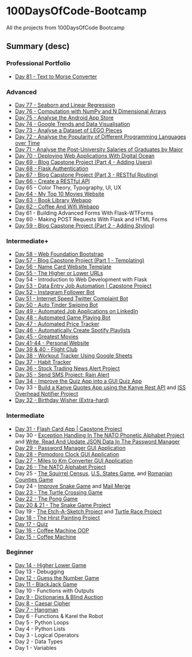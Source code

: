 # 100DaysOfCode-Bootcamp
All the projects from 100DaysOfCode Bootcamp

## Summary (desc)
### Professional Portfolio
* [Day 81 - Text to Morse Converter](https://github.com/adrianurdar/Professional-Portfolio/tree/main/01-Text-to-Morse-Converter)

### Advanced
* [Day 77 - Seaborn and Linear Regression](https://github.com/adrianurdar/100DaysOfCode-Bootcamp/tree/main/Day-077)
* [Day 76 - Computation with NumPy and N Dimensional Arrays](https://github.com/adrianurdar/100DaysOfCode-Bootcamp/tree/main/Day-076)
* [Day 75 - Analyse the Android App Store](https://github.com/adrianurdar/100DaysOfCode-Bootcamp/tree/main/Day-075)
* [Day 74 - Google Trends and Data Visualisation](https://github.com/adrianurdar/100DaysOfCode-Bootcamp/tree/main/Day-074)
* [Day 73 - Analyse a Dataset of LEGO Pieces](https://github.com/adrianurdar/100DaysOfCode-Bootcamp/tree/main/Day-073)
* [Day 72 - Analyse the Popularity of Different Programming Languages over Time](https://github.com/adrianurdar/100DaysOfCode-Bootcamp/tree/main/Day-072)
* [Day 71 - Analyse the Post-University Salaries of Graduates by Major](https://github.com/adrianurdar/100DaysOfCode-Bootcamp/tree/main/Day-071)
* [Day 70 - Deploying Web Applications With Digital Ocean](https://adrian-flask-blog.herokuapp.com/)
* [Day 69 - Blog Capstone Project (Part 4 - Adding Users)](https://github.com/adrianurdar/100DaysOfCode-Bootcamp/tree/main/Day-069)
* [Day 68 - Flask Authentication](https://github.com/adrianurdar/100DaysOfCode-Bootcamp/tree/main/Day-068)
* [Day 67 - Blog Capstone Project (Part 3 - RESTful Routing)](https://github.com/adrianurdar/100DaysOfCode-Bootcamp/tree/main/Day-067)
* [Day 66 - Create a RESTful API](https://github.com/adrianurdar/100DaysOfCode-Bootcamp/tree/main/Day-066)
* Day 65 - Color Theory, Typography, UI, UX
* [Day 64 - My Top 10 Movies Website](https://github.com/adrianurdar/100DaysOfCode-Bootcamp/tree/main/Day-064)
* [Day 63 - Book Library Webapp](https://github.com/adrianurdar/100DaysOfCode-Bootcamp/tree/main/Day-063)
* [Day 62 - Coffee And Wifi Webapp](https://github.com/adrianurdar/100DaysOfCode-Bootcamp/tree/main/Day-062)
* Day 61 - Building Advanced Forms With Flask-WTForms
* Day 60 - Making POST Requests With Flask and HTML Forms
* [Day 59 - Blog Capstone Project (Part 2 - Adding Styling)](https://github.com/adrianurdar/100DaysOfCode-Bootcamp/tree/main/Day-059)

### Intermediate+
* [Day 58 - Web Foundation Bootstrap](https://github.com/adrianurdar/100DaysOfCode-Bootcamp/tree/main/Day-058)
* [Day 57 - Blog Capstone Project (Part 1 - Templating)](https://github.com/adrianurdar/100DaysOfCode-Bootcamp/tree/main/Day-057)
* [Day 56 - Name Card Website Template](https://github.com/adrianurdar/100DaysOfCode-Bootcamp/tree/main/Day-056)
* [Day 55 - The Higher or Lower URLs](https://github.com/adrianurdar/100DaysOfCode-Bootcamp/tree/main/Day-055)
* Day 54 - Introduction to Web Development with Flask
* [Day 53 - Data Entry Job Automation | Capstone Project](https://github.com/adrianurdar/100DaysOfCode-Bootcamp/tree/main/Day-053)
* [Day 52 - Instagram Follower Bot](https://github.com/adrianurdar/100DaysOfCode-Bootcamp/tree/main/Day-052)
* [Day 51 - Internet Speed Twitter Complaint Bot](https://github.com/adrianurdar/100DaysOfCode-Bootcamp/tree/main/Day-051)
* [Day 50 - Auto Tinder Swiping Bot](https://github.com/adrianurdar/100DaysOfCode-Bootcamp/tree/main/Day-050)
* [Day 49 - Automated Job Applications on LinkedIn](https://github.com/adrianurdar/100DaysOfCode-Bootcamp/tree/main/Day-049)
* [Day 48 - Automated Game Playing Bot](https://github.com/adrianurdar/100DaysOfCode-Bootcamp/tree/main/Day-048)
* [Day 47 - Automated Price Tracker](https://github.com/adrianurdar/100DaysOfCode-Bootcamp/tree/main/Day-047)
* [Day 46 - Automatically Create Spotify Playlists](https://github.com/adrianurdar/100DaysOfCode-Bootcamp/tree/main/Day-046)
* [Day 45 - Greatest Movies](https://github.com/adrianurdar/100DaysOfCode-Bootcamp/tree/main/Day-045)
* [Day 41-44 - Personal Website](https://adiurdar.com)
* [Day 39 & 40 - Flight Club](https://github.com/adrianurdar/100DaysOfCode-Bootcamp/tree/main/Day-039-040)
* [Day 38 - Workout Tracker Using Google Sheets](https://github.com/adrianurdar/100DaysOfCode-Bootcamp/tree/main/Day-038)
* [Day 37 - Habit Tracker](https://github.com/adrianurdar/100DaysOfCode-Bootcamp/tree/main/Day-037)
* [Day 36 - Stock Trading News Alert Project](https://github.com/adrianurdar/100DaysOfCode-Bootcamp/tree/main/Day-036)
* [Day 35 - Send SMS Project: Rain Alert](https://github.com/adrianurdar/100DaysOfCode-Bootcamp/tree/main/Day-035)
* [Day 34 - Improve the Quiz App into a GUI Quiz App](https://github.com/adrianurdar/100DaysOfCode-Bootcamp/tree/main/Day-034)
* Day 33 - [Build a Kanye Quotes App using the Kanye Rest API](https://github.com/adrianurdar/100DaysOfCode-Bootcamp/tree/main/Day-033/Kanye-Quotes-App) and [ISS Overhead Notifier Project](https://github.com/adrianurdar/100DaysOfCode-Bootcamp/tree/main/Day-033/ISS-Overhead-Notifier-Project)
* [Day 32 - Birthday Wisher (Extra-hard)](https://github.com/adrianurdar/100DaysOfCode-Bootcamp/tree/main/Day-032)

### Intermediate
* [Day 31 - Flash Card App | Capstone Project](https://github.com/adrianurdar/100DaysOfCode-Bootcamp/tree/main/Day-031)
* Day 30 - [Exception Handling In The NATO Phonetic Alphabet Project](https://github.com/adrianurdar/100DaysOfCode-Bootcamp/tree/main/Day-030/Exception-Handling-In-The-NATO-Phonetic-Alphabet-Project) and [Write, Read And Update JSON Data In The Password Manager](https://github.com/adrianurdar/100DaysOfCode-Bootcamp/tree/main/Day-030/Write-Read-And-Update-JSON-Data-In-The-Password-Manager)
* [Day 29 - Password Manager GUI Application](https://github.com/adrianurdar/100DaysOfCode-Bootcamp/tree/main/Day-029)
* [Day 28 - Pomodoro Clock GUI Application](https://github.com/adrianurdar/100DaysOfCode-Bootcamp/tree/main/Day-028)
* [Day 27 - Miles to Km Converter GUI Application](https://github.com/adrianurdar/100DaysOfCode-Bootcamp/tree/main/Day-027)
* [Day 26 - The NATO Alphabet Project](https://github.com/adrianurdar/100DaysOfCode-Bootcamp/tree/main/Day-026)
* Day 25 - [The Squirrel Census](https://github.com/adrianurdar/100DaysOfCode-Bootcamp/tree/main/Day-025/Squirrel-Census), [U.S. States Game](https://github.com/adrianurdar/100DaysOfCode-Bootcamp/tree/main/Day-025/US-States-Game), and [Romanian Counties Game](https://github.com/adrianurdar/100DaysOfCode-Bootcamp/tree/main/Day-025/Romanian-Counties-Game)
* Day 24 - [Improve Snake Game](https://github.com/adrianurdar/100DaysOfCode-Bootcamp/tree/main/Day-024/Snake) and [Mail Merge](https://github.com/adrianurdar/100DaysOfCode-Bootcamp/tree/main/Day-024/Mail-Merge)
* [Day 23 - The Turtle Crossing Game](https://github.com/adrianurdar/100DaysOfCode-Bootcamp/tree/main/Day-023)
* [Day 22 - The Pong Game](https://github.com/adrianurdar/100DaysOfCode-Bootcamp/tree/main/Day-022)
* [Day 20 & 21 - The Snake Game Project](https://github.com/adrianurdar/100DaysOfCode-Bootcamp/tree/main/Day-020-021/)
* Day 19 - [The Etch-A-Sketch Project](https://github.com/adrianurdar/100DaysOfCode-Bootcamp/tree/main/Day-019/Etch-A-Sketch) and [Turtle Race Project](https://github.com/adrianurdar/100DaysOfCode-Bootcamp/tree/main/Day-019/Turtle-Race)
* [Day 18 - The Hirst Painting Project](https://github.com/adrianurdar/100DaysOfCode-Bootcamp/tree/main/Day-018)
* [Day 17 - Quiz](https://github.com/adrianurdar/100DaysOfCode-Bootcamp/tree/main/Day-017)
* [Day 16 - Coffee Machine OOP](https://github.com/adrianurdar/100DaysOfCode-Bootcamp/tree/main/Day-016)
* [Day 15 - Coffee Machine](https://github.com/adrianurdar/100DaysOfCode-Bootcamp/tree/main/Day-015)

### Beginner
* [Day 14 - Higher Lower Game](https://github.com/adrianurdar/100DaysOfCode-Bootcamp/tree/main/Day-014)
* Day 13 - Debugging
* [Day 12 - Guess the Number Game](https://github.com/adrianurdar/100DaysOfCode-Bootcamp/blob/main/Day-012/guess-the-number.py)
* [Day 11 - BlackJack Game](https://github.com/adrianurdar/100DaysOfCode-Bootcamp/blob/main/Day-011/blackjack-project.py)
* Day 10 - Functions with Outputs
* [Day 9 - Dictionaries & Blind Auction](https://github.com/adrianurdar/100DaysOfCode-Bootcamp/tree/main/Day-009)
* [Day 8 - Caesar Cipher](https://github.com/adrianurdar/100DaysOfCode-Bootcamp/tree/main/Day-008)
* [Day 7 - Hangman](https://github.com/adrianurdar/100DaysOfCode-Bootcamp/tree/main/Day-007)
* Day 6 - Functions & Karel the Robot
* Day 5 - Python Loops
* Day 4 - Python Lists
* Day 3 - Logical Operators
* Day 2 - Data Types
* Day 1 - Variables

